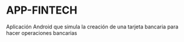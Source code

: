 # APP-FINTECH
Aplicación Android que simula la creación de una tarjeta bancaria para hacer operaciones bancarias
